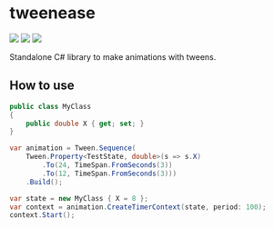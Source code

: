 # tweenease

[![](https://img.shields.io/nuget/v/tweenease.svg)](https://www.nuget.org/packages/tweenease/) [![](https://img.shields.io/github/license/LePtitDev/tweenease)](https://github.com/LePtitDev/tweenease/blob/main/LICENSE) [![](https://github.com/LePtitDev/tweenease/actions/workflows/ci.yml/badge.svg)](https://github.com/LePtitDev/tweenease/actions)

Standalone C# library to make animations with tweens.

## How to use

```csharp
public class MyClass
{
    public double X { get; set; }
}

var animation = Tween.Sequence(
    Tween.Property<TestState, double>(s => s.X)
        .To(24, TimeSpan.FromSeconds(3))
        .To(12, TimeSpan.FromSeconds(3)))
    .Build();

var state = new MyClass { X = 8 };
var context = animation.CreateTimerContext(state, period: 100);
context.Start();
```
